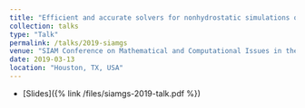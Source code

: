 ```yaml
---
title: "Efficient and accurate solvers for nonhydrostatic simulations of the atmosphere: the interaction of high-order IMEX methods and customized algebraic solvers"
collection: talks
type: "Talk"
permalink: /talks/2019-siamgs
venue: "SIAM Conference on Mathematical and Computational Issues in the Geosciences"
date: 2019-03-13
location: "Houston, TX, USA"
---
```


* [Slides]({% link /files/siamgs-2019-talk.pdf %})
